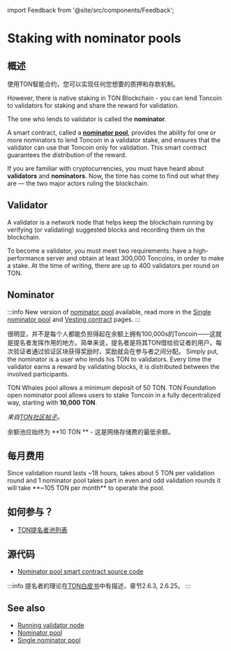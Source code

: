 import Feedback from '@site/src/components/Feedback';

# Staking with nominator pools

## 概述

使用TON智能合约，您可以实现任何您想要的质押和存款机制。

However, there is native staking in TON Blockchain - you can lend Toncoin to validators for staking and share the reward for validation.

The one who lends to validator is called the **nominator**.

A smart contract, called a [**nominator pool**](/v3/documentation/smart-contracts/contracts-specs/nominator-pool), provides the ability for one or more nominators to lend Toncoin in a validator stake, and ensures that the validator can use that Toncoin only for validation. This smart contract guarantees the distribution of the reward.

If you are familiar with cryptocurrencies, you must have heard about **validators** and **nominators**. Now, the time has come to find out what they are — the two major actors ruling the blockchain.

## Validator

A validator is a network node that helps keep the blockchain running by verifying (or validating) suggested blocks and recording them on the blockchain.

To become a validator, you must meet two requirements: have a high-performance server and obtain at least 300,000 Toncoins, in order to make a stake. At the time of writing, there are up to 400 validators per round on TON.

## Nominator

:::info
New version of [nominator pool](/v3/documentation/smart-contracts/contracts-specs/nominator-pool/) available, read more in the [Single nominator pool](/v3/documentation/smart-contracts/contracts-specs/single-nominator-pool/) and [Vesting contract](/v3/documentation/smart-contracts/contracts-specs/vesting-contract/) pages.
:::

很明显，并不是每个人都能负担得起在余额上拥有100,000s的Toncoin——这就是提名者发挥作用的地方。简单来说，提名者是将其TON借给验证者的用户。每次验证者通过验证区块获得奖励时，奖励就会在参与者之间分配。 Simply put, the nominator is a user who lends his TON to validators. Every time the validator earns a reward by validating blocks, it is distributed between the involved participants.

TON Whales pool allows a minimum deposit of 50 TON. TON Foundation open nominator pool allows users to stake Toncoin in a fully decentralized way, starting with **10,000 TON**.

_来自[TON社区帖子](https://t.me/toncoin/543)。_

余额池应始终为 \*\*10  TON \*\* - 这是网络存储费的最低余额。

## 每月费用

Since validation round lasts ~18 hours, takes about 5 TON per validation round and 1 nominator pool takes part in even and odd validation rounds it will take **~105 TON per month** to operate the pool.

## 如何参与？

- [TON提名者池列表](https://tonvalidators.org/)

## 源代码

- [Nominator pool smart contract source code](https://github.com/ton-blockchain/nominator-pool)

:::info
提名者的理论在[TON白皮书](https://docs.ton.org/ton.pdf)中有描述，章节2.6.3, 2.6.25。
:::

## See also

- [Running validator node](/v3/guidelines/nodes/running-nodes/validator-node)
- [Nominator pool](/v3/documentation/smart-contracts/contracts-specs/nominator-pool/)
- [Single nominator pool](/v3/documentation/smart-contracts/contracts-specs/single-nominator-pool/) <Feedback />
  <Feedback />

